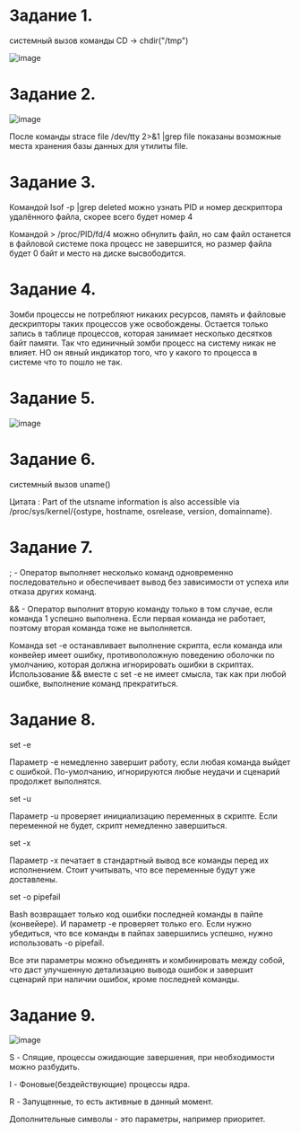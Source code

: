 Задание 1.
==================

системный вызов команды CD -> chdir("/tmp")

![image](https://user-images.githubusercontent.com/60341565/142728150-15df3eac-0591-428c-a324-2c332c973526.png)

Задание 2.
==================

![image](https://user-images.githubusercontent.com/60341565/142728810-8cab5059-6210-4fd7-9352-ac955f70ac24.png)

После команды strace file /dev/tty 2>&1 |grep file показаны возможные места хранения базы данных для утилиты file.

Задание 3.
=================

Командой lsof -p |grep deleted можно узнать PID и номер дескриптора удалённого файла, скорее всего будет номер 4

Командой > /proc/PID/fd/4 можно обнулить файл, но сам файл останется в файловой системе пока процесс не завершится, но размер файла будет 0 байт и место на диске высвободится.

Задание 4.
=================

Зомби процессы не потребляют никаких ресурсов, память и файловые дескрипторы таких процессов уже освобождены. Остается только запись в таблице процессов, которая занимает несколько десятков байт памяти. Так что единичный зомби процесс на систему никак не влияет. НО он явный индикатор того, что у какого то процесса в системе что то пошло не так.

Задание 5.
==================

![image](https://user-images.githubusercontent.com/60341565/142734799-577c9eb6-a8c9-41aa-b227-5ff32cac0992.png)

Задание 6.
=================

системный вызов uname()

Цитата :
     Part of the utsname information is also accessible  via  /proc/sys/kernel/{ostype, hostname, osrelease, version, domainname}.
       
Задание 7.
====================

; - Оператор выполняет несколько команд одновременно последовательно и обеспечивает вывод без зависимости от успеха или отказа других команд.

&& - Оператор выполнит вторую команду только в том случае, если команда 1 успешно выполнена. Если первая команда не работает, поэтому вторая команда тоже не выполняется.

Команда set -e останавливает выполнение скрипта, если команда или конвейер имеет ошибку, противоположную поведению оболочки по умолчанию, которая должна игнорировать ошибки в скриптах. Использование &&  вместе с set -e  не имеет смысла, так как при любой ошибке, выполнение команд прекратиться. 

Задание 8.
===================

set -e

Параметр -e немедленно завершит работу, если любая команда выйдет с ошибкой. По-умолчанию, игнорируются любые неудачи и сценарий продолжет выполнятся.

set -u

Параметр -u проверяет инициализацию переменных в скрипте. Если переменной не будет, скрипт немедленно завершиться.

set -x

Параметр -x печатает в стандартный вывод все команды перед их исполнением. Стоит учитывать, что все переменные будут уже доставлены.

set -o pipefail

Bash возвращает только код ошибки последней команды в пайпе (конвейере). И параметр -e проверяет только его. Если нужно убедиться, что все команды в пайпах завершились успешно, нужно использовать -o pipefail.

Все эти параметры можно объединять и комбинировать между собой, что даст улучшенную детализацию вывода ошибок и завершит сценарий при наличии ошибок, кроме последней команды.

Задание 9.
=================

![image](https://user-images.githubusercontent.com/60341565/142737069-d8f82386-9051-489c-b32c-b766a1f3e250.png)

S - Спящие, процессы ожидающие завершения, при необходимости можно разбудить.

I - Фоновые(бездействующие) процессы ядра.

R - Запущенные, то есть активные в данный момент.

Дополнительные символы - это параметры, например приоритет.

